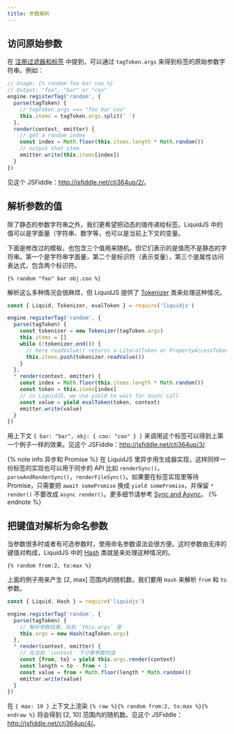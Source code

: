 ```yaml
---
title: 参数解析
---
```


## 访问原始参数

在 [注册过滤器和标签][register-tags] 中提到，可以通过 `tagToken.args` 来得到标签的原始参数字符串。例如：

```javascript
// Usage: {% random foo bar coo %}
// Output: "foo", "bar" or "coo"
engine.registerTag('random', {
  parse(tagToken) {
    // tagToken.args === "foo bar coo"
    this.items = tagToken.args.split(' ')
  },
  render(context, emitter) {
    // get a random index
    const index = Math.floor(this.items.length * Math.random())
    // output that item
    emitter.write(this.items[index])
  }
})
```

见这个 JSFiddle：<http://jsfiddle.net/ctj364up/2/>。

## 解析参数的值

除了静态的参数字符串之外，我们更希望把动态的值传递给标签。LiquidJS 中的值可以是字面量（字符串、数字等，也可以是当前上下文的变量。

下面是修改过的模板，也包含三个值用来随机。但它们表示的是值而不是静态的字符串。第一个是字符串字面量，第二个是标识符（表示变量），第三个是属性访问表达式，包含两个标识符。

```liquid
{% random "foo" bar obj.coo %}
```

解析这么多种情况会很麻烦，但 LiquidJS 提供了 [Tokenizer][Tokenizer] 类来处理这种情况。

```javascript
const { Liquid, Tokenizer, evalToken } = require('liquidjs')

engine.registerTag('random', {
  parse(tagToken) {
    const tokenizer = new Tokenizer(tagToken.args)
    this.items = []
    while (!tokenizer.end()) {
      // here readValue() returns a LiteralToken or PropertyAccessToken
      this.items.push(tokenizer.readValue())
    }
  },
  * render(context, emitter) {
    const index = Math.floor(this.items.length * Math.random())
    const token = this.items[index]
    // in LiquidJS, we use yield to wait for async call
    const value = yield evalToken(token, context)
    emitter.write(value)
  }
})
```

用上下文 `{ bar: "bar", obj: { coo: "coo" } }` 来调用这个标签可以得到上第一个例子一样的效果。见这个 JSFiddle：<http://jsfiddle.net/ctj364up/3/>.

{% note info 异步和 Promise %}
在 LiquidJS 里异步用生成器实现，这样同样一份标签的实现也可以用于同步的 API 比如 `renderSync()`，`parseAndRenderSync()`，`renderFileSync()`。如果要在标签实现里等待 Promise，只需要把 `await somePromise` 换成 `yield somePromise`，并保留 `* render()` 不要改成 `async render()`。更多细节请参考 <a href="/tutorials/sync-and-async.html">Sync and Async</a>。
{% endnote %}

## 把键值对解析为命名参数

当参数很多时或者有可选参数时，使用命名参数语法会很方便。这时参数由无序的键值对构成，LiquidJS 中的 [Hash][Hash] 类就是来处理这种情况的。

```liquid
{% random from:2, to:max %}
```

上面的例子用来产生 [2, max] 范围内的随机数。我们要用 `Hash` 来解析 `from` 和 `to` 参数。

```javascript
const { Liquid, Hash } = require('liquidjs')

engine.registerTag('random', {
  parse(tagToken) {
    // 解析参数结果，存到 `this.args` 里
    this.args = new Hash(tagToken.args)
  },
  * render(context, emitter) {
    // 在当前 `context` 下计算参数的值
    const {from, to} = yield this.args.render(context)
    const length = to - from + 1
    const value = from + Math.floor(length * Math.random())
    emitter.write(value)
  }
})
```

在 `{ max: 10 }` 上下文上渲染 `{% raw %}{% random from:2, to:max %}{% endraw %}` 将会得到 [2, 10] 范围内的随机数。见这个 JSFiddle：<http://jsfiddle.net/ctj364up/4/>。

[register-tags]: /tutorials/register-filters-tags.html
[Tokenizer]: /api/classes/Tokenizer.html
[Hash]: /api/classes/Hash.html
